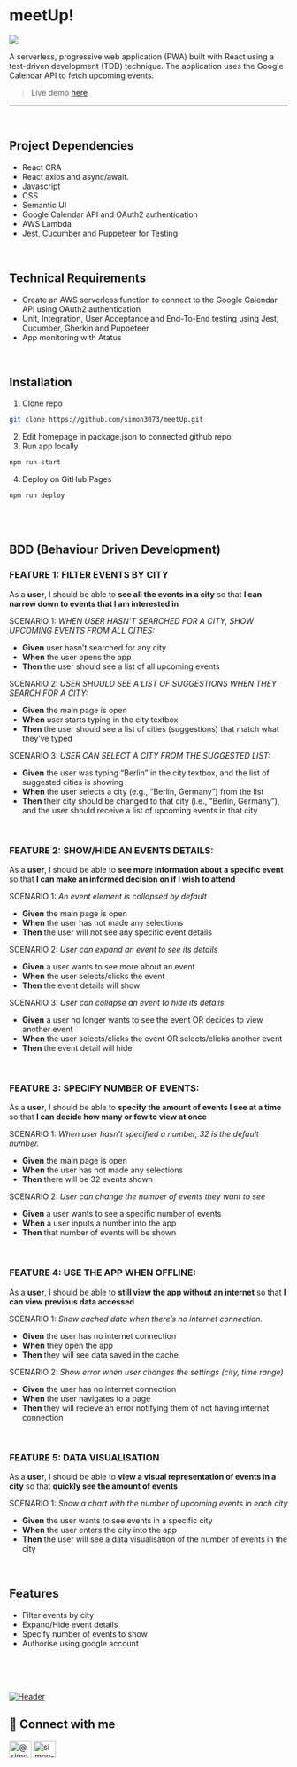 # **meetUp!**

<img src="https://res.cloudinary.com/ds9nzjduw/image/upload/v1658709494/CareeerFoundry%20Cuourse/README_Cover_Image_fm8bko.png">

A serverless, progressive web application (PWA) built with React using a
test-driven development (TDD) technique. The application uses the Google
Calendar API to fetch upcoming events.
<br />

> Live demo <a href="https://simon3073.github.io/meetUp/" target="_blank">here</a>

---

<br/>

## **Project Dependencies**

-   React CRA
-   React axios and async/await.
-   Javascript
-   CSS
-   Semantic UI
-   Google Calendar API and OAuth2 authentication
-   AWS Lambda
-   Jest, Cucumber and Puppeteer for Testing

<br/>

## **Technical Requirements**

-   Create an AWS serverless function to connect to the Google Calendar API using OAuth2 authentication
-   Unit, Integration, User Acceptance and End-To-End testing using Jest, Cucumber, Gherkin and Puppeteer
-   App monitoring with Atatus

<br/>

## **Installation**

1. Clone repo

```bash
git clone https://github.com/simon3073/meetUp.git
```

2. Edit homepage in package.json to connected github repo
3. Run app locally

```bash
npm run start
```

4. Deploy on GitHub Pages

```bash
npm run deploy
```

<br/>
<br/>

## **BDD (Behaviour Driven Development)**

### **FEATURE 1:** FILTER EVENTS BY CITY

As a **user**, I should be able to **see all the events in a city** so that **I can narrow down to events that I am interested in**

SCENARIO 1: _WHEN USER HASN’T SEARCHED FOR A CITY, SHOW UPCOMING EVENTS FROM ALL CITIES:_

-   **Given** user hasn’t searched for any city
-   **When** the user opens the app
-   **Then** the user should see a list of all upcoming events

SCENARIO 2: _USER SHOULD SEE A LIST OF SUGGESTIONS WHEN THEY SEARCH FOR A CITY:_

-   **Given** the main page is open
-   **When** user starts typing in the city textbox
-   **Then** the user should see a list of cities (suggestions) that match what they’ve typed

SCENARIO 3: _USER CAN SELECT A CITY FROM THE SUGGESTED LIST:_

-   **Given** the user was typing “Berlin” in the city textbox, and the list of suggested cities is showing
-   **When** the user selects a city (e.g., “Berlin, Germany”) from the list
-   **Then** their city should be changed to that city (i.e., “Berlin, Germany”), and the user should receive a list of upcoming events in that city

<br/>

### **FEATURE 2:** SHOW/HIDE AN EVENTS DETAILS:

As a **user**, I should be able to **see more information about a specific event** so that **I can make an informed decision on if I wish to attend**

SCENARIO 1: _An event element is collapsed by default_

-   **Given** the main page is open
-   **When** the user has not made any selections
-   **Then** the user will not see any specific event details

SCENARIO 2: _User can expand an event to see its details_

-   **Given** a user wants to see more about an event
-   **When** the user selects/clicks the event
-   **Then** the event details will show

SCENARIO 3: _User can collapse an event to hide its details_

-   **Given** a user no longer wants to see the event OR decides to view another event
-   **When** the user selects/clicks the event OR selects/clicks another event
-   **Then** the event detail will hide

<br/>

### **FEATURE 3:** SPECIFY NUMBER OF EVENTS:

As a **user**, I should be able to **specify the amount of events I see at a time** so that **I can decide how many or few to view at once**

SCENARIO 1: _When user hasn’t specified a number, 32 is the default number._

-   **Given** the main page is open
-   **When** the user has not made any selections
-   **Then** there will be 32 events shown

SCENARIO 2: _User can change the number of events they want to see_

-   **Given** a user wants to see a specific number of events
-   **When** a user inputs a number into the app
-   **Then** that number of events will be shown

<br/>

### **FEATURE 4:** USE THE APP WHEN OFFLINE:

As a **user**, I should be able to **still view the app without an internet** so that **I can view previous data accessed**

SCENARIO 1: _Show cached data when there’s no internet connection._

-   **Given** the user has no internet connection
-   **When** they open the app
-   **Then** they will see data saved in the cache

SCENARIO 2: _Show error when user changes the settings (city, time range)_

-   **Given** the user has no internet connection
-   **When** the user navigates to a page
-   **Then** they will recieve an error notifying them of not having internet connection

<br/>

### **FEATURE 5:** DATA VISUALISATION

As a **user**, I should be able to **view a visual representation of events in a city** so that **quickly see the amount of events**

SCENARIO 1: _Show a chart with the number of upcoming events in each city_

>

-   **Given** the user wants to see events in a specific city
-   **When** the user enters the city into the app
-   **Then** the user will see a data visualisation of the number of events in the city

<br/>

## **Features**

-   Filter events by city
-   Expand/Hide event details
-   Specify number of events to show
-   Authorise using google account
    <br/>

<br><br><br>

[![Header](https://res.cloudinary.com/ds9nzjduw/image/upload/v1670822823/simonbertoli.com/github_profile_banner_kbblzy.png "Header")](https://simonbertoli.com/)

## 📇 Connect with me

<a href="https://codepen.io/simon3073" target="_blank"><img align="center" src="https://raw.githubusercontent.com/rahuldkjain/github-profile-readme-generator/master/src/images/icons/Social/codepen.svg" alt="@simon3073" height="30" width="40" /></a>
<a href="https://linkedin.com/in/simon-bertoli-5a73893" target="_blank"><img align="center" src="https://raw.githubusercontent.com/rahuldkjain/github-profile-readme-generator/master/src/images/icons/Social/linked-in-alt.svg" alt="simon-bertoli-5a73893" height="30" width="40" /></a>
</p>

